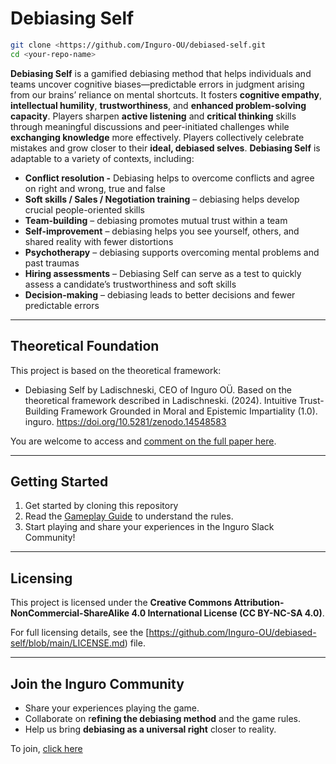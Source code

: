 # Debiasing Self

```bash
git clone <https://github.com/Inguro-OU/debiased-self.git
cd <your-repo-name>
```

**Debiasing Self** is a gamified debiasing method that helps individuals and teams uncover cognitive biases—predictable errors in judgment arising from our brains’ reliance on mental shortcuts. It fosters **cognitive empathy**, **intellectual humility**, **trustworthiness**, and **enhanced problem-solving capacity**. Players sharpen **active listening** and **critical thinking** skills through meaningful discussions and peer-initiated challenges while **exchanging knowledge** more effectively. Players collectively celebrate mistakes and grow closer to their **ideal, debiased selves**. **Debiasing Self** is adaptable to a variety of contexts, including:

- **Conflict resolution -** Debiasing helps to overcome conflicts and agree on right and wrong, true and false
- **Soft skills / Sales / Negotiation training** – debiasing helps develop crucial people-oriented skills
- **Team-building** – debiasing promotes mutual trust within a team
- **Self-improvement** – debiasing helps you see yourself, others, and shared reality with fewer distortions
- **Psychotherapy** – debiasing supports overcoming mental problems and past traumas
- **Hiring assessments** – Debiasing Self can serve as a test to quickly assess a candidate’s trustworthiness and soft skills
- **Decision-making** – debiasing leads to better decisions and fewer predictable errors

---

## **Theoretical Foundation**

This project is based on the theoretical framework:

- Debiasing Self by Ladischneski, CEO of Inguro OÜ. Based on the theoretical framework described in Ladischneski. (2024). Intuitive Trust-Building Framework Grounded in Moral and Epistemic Impartiality (1.0). inguro. https://doi.org/10.5281/zenodo.14548583

You are welcome to access and [comment on the full paper here](https://docs.google.com/document/d/1kGMJGx4Vrzi9WACDVPcFq5oxaww3oydHV54CgS6Zhmc/edit?usp=sharing).

---

## **Getting Started**

1. Get started by cloning this repository
2. Read the [Gameplay Guide](https://github.com/Inguro-OU/debiased-self/blob/main/GAMEPLAY.md) to understand the rules.
3. Start playing and share your experiences in the Inguro Slack Community!

---

## Licensing

This project is licensed under the **Creative Commons Attribution-NonCommercial-ShareAlike 4.0 International License (CC BY-NC-SA 4.0)**.

For full licensing details, see the [https://github.com/Inguro-OU/debiased-self/blob/main/LICENSE.md) file.

---

## Join the Inguro Community

- Share your experiences playing the game.
- Collaborate on r**efining the debiasing method** and the game rules.
- Help us bring **debiasing as a universal right** closer to reality.

To join, [click here](https://join.slack.com/t/ingurocommunity/shared_invite/zt-2x4w0640h-3_PIEqz1LphRzan9R5gXWw)
